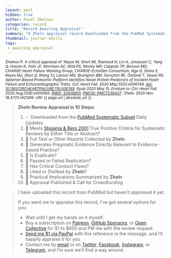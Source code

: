 ```yaml
---
layout: post
hidden: true
author: Pavel Zhelnov
categories: record
title: "Record Awaiting Appraisal"
summary: "A Zheln appraisal record downloaded from the PubMed Systematic Subset daily updates."
thumbnail: journal-whills
tags:
 - awaiting appraisal
---
```


<small id="citation">Zhelnov P. A critical appraisal of _‘Nayor M, Short MI, Rasheed H, Lin H, Jonasson C, Yang Q, Hveem K, Felix JF, Morrison AC, Wild PS, Morley MP, Cappola TP, Benson MD; CHARGE-Heart Failure Working Group; CHARGE-EchoGen Consortium, Ngo D, Sinha S, Keyes MJ, Shen D, Wang TJ, Larson MG, Brumpton BM, Gerszten RE, Omland T, Vasan RS. Aptamer-Based Proteomic Platform Identifies Novel Protein Predictors of Incident Heart Failure and Echocardiographic Traits. Circ Heart Fail. 2020 May;13(5):e006749. [doi: 10.1161/CIRCHEARTFAILURE.119.006749](https://doi.org/10.1161/CIRCHEARTFAILURE.119.006749). Epub 2020 May 15. Erratum in: Circ Heart Fail. 2020 Aug;13(8):e000065. [PMID: 32408813](https://pubmed.gov/32408813); [PMCID: PMC7236427](https://ncbi.nlm.nih.gov/pmc/PMC7236427)’._ Zheln. 2020 Nov 18;47(1):r421d16. URI: {{ page.url | absolute_url }}.</small>

> **Zheln Review Appraisal in 10 Steps:**
>
> 1. ✅ Downloaded from the [PubMed Systematic Subset](https://github.com/p1m-ortho/qs-global-ortho-search-queries/blob/global-sr-query/README.md) Daily Updates
> 2. 🔄 Meets [Shojania & Bero 2001](https://www.researchgate.net/publication/11820967_Taking_Advantage_of_the_Explosion_of_Systematic_Reviews_An_Efficient_MEDLINE_Search_Strategy) True Positive Criteria for Systematic Reviews by Either Title or Abstract?
> 3. 🔄 Full Text or Other Reports Collected by **Zheln**
> 4. 🔄 Generates Pragmatic Evidence Directly Relevant to Evidence-Based Practice?
> 5. 🔄 Is Duplicate?
> 6. 🔄 Passed or Failed Replication?
> 7. 🔄 Has Critical Conduct Flaws?
> 8. 🔄 Liked or Disliked by **Zheln**?
> 9. 🔄 Practical Implications Summarized by **Zheln**
> 10. 🔄 Appraisal Published & Call for Crowdfunding

> I have uploaded this record from PubMed but haven’t appraised it yet.
>
> If you want me to appraise this record, I’ve got several options for you:
> * Wait until I get my hands on it myself.
> * Buy a subscription on [Patreon](https://patreon.com/zheln), [GitHub Sponsors](https://github.com/sponsors/drzhelnov), or [Open Collective](https://opencollective.com/zheln) for $1 to $600 and PM me with the review request.
> * [Send me $1 via PayPal](https://paypal.me/pjelnov) with this reference in the message, and I’ll happily appraise it for you.
> * Contact me by [email](mailto:pavel@zheln.com) or on [Twitter](https://twitter.com/drzhelnov), [Facebook](https://facebook.com/drzhelnov), [Instagram](https://instagram.com/igzheln), or [Telegram](https://t.me/drzhelnov), and I’m sure we’ll find a way around.
